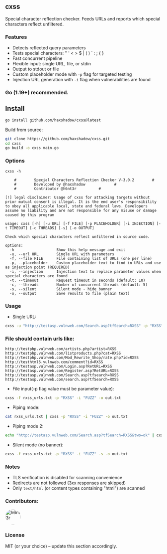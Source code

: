 ## cxss
Special character reflection checker. Feeds URLs and reports which special characters reflect unfiltered.

### Features
- Detects reflected query parameters
- Tests special characters: " ' < > $ | ( ) ` : ; { }
- Fast concurrent pipeline
- Flexible input: single URL, file, or stdin
- Output to stdout or file
- Custom placeholder mode with `-p` flag for targeted testing
- Injection URL generation with `-i` flag when vulnerabilities are found

### Go (1.19+) recommended.

## Install

```bash
go install github.com/haxshadow/cxss@latest
```

Build from source:
```bash
git clone https://github.com/haxshadow/cxss.git
cd cxss
go build -o cxss main.go
```

### Options
```text
cxss -h

    #        Special Characters Reflection Checker V-3.0.2        #
    #        Developed by @haxshadow             #
    #        Contributor @h6nt3r          # 

[!] legal disclaimer: Usage of cxss for attacking targets without prior mutual consent is illegal. It is the end user's responsibility to obey all applicable local, state and federal laws. Developers assume no liability and are not responsible for any misuse or damage caused by this program

usage: cxss [-h] [-u URL] [-f FILE] [-p PLACEHOLDER] [-i INJECTION] [-t TIMEOUT] [-c THREADS] [-s] [-o OUTPUT]

Check which special characters reflect unfiltered in source code.

options:
  -h                   Show this help message and exit
  -u, --url URL        Single URL with parameters
  -f, --file FILE      File containing list of URLs (one per line)
  -p, --placeholder    Custom placeholder text to find in URLs and use as injection point (REQUIRED)
  -i, --injection      Injection text to replace parameter values when special characters are found
  -t, --timeout        Request timeout in seconds (default: 10)
  -c, --threads        Number of concurrent threads (default: 5)
  -s, --silent         Silent mode - hide banner
  -o, --output         Save results to file (plain text)
```

### Usage

- Single URL:
```bash
cxss -u "http://testasp.vulnweb.com/Search.asp?tfSearch=RXSS" -p "RXSS" -i "FUZZ" -o out.txt
```
### File should contain urls like:
```text
http://testphp.vulnweb.com/artists.php?artist=RXSS
http://testphp.vulnweb.com/listproducts.php?cat=RXSS
http://testphp.vulnweb.com/Mod_Rewrite_Shop/rate.php?id=RXSS
http://testhtml5.vulnweb.com/comment?id=RXSS
http://testasp.vulnweb.com/Login.asp?RetURL=RXSS
http://testasp.vulnweb.com/Register.asp?RetURL=RXSS
http://testasp.vulnweb.com/Search.asp?tfsearch=RXSS
http://testasp.vulnweb.com/search.asp?tfSearch=RXSS
```
- File input(-p flag value must be parameter value):
```bash
cxss -f rxss_urls.txt -p "RXSS" -i "FUZZ" -o out.txt
```
- Piping mode:
```bash
cat rxss_urls.txt | cxss -p "RXSS" -i "FUZZ" -o out.txt
```
- Piping mode 2:
```bash
echo "http://testasp.vulnweb.com/Search.asp?tfSearch=RXSS&two=ok" | cxss -p "RXSS" -i "FUZZ" -o out.txt
```
- Silent mode (no banner):
```bash
cxss -f rxss_urls.txt -p "RXSS" -i "FUZZ" -s -o out.txt
```


### Notes
- TLS verification is disabled for scanning convenience
- Redirects are not followed (3xx responses are skipped)
- Only `text/html` (or content types containing "html") are scanned

### Contributors:
<a href="https://github.com/h6nt3r">
  <img src="https://avatars.githubusercontent.com/u/196196358?v=4" alt="h6nt3r" style="width:50px; height:auto;border-radius:50%;">
</a>

### License
MIT (or your choice) – update this section accordingly.


